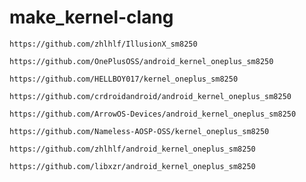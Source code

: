 # make_kernel-clang
```
https://github.com/zhlhlf/IllusionX_sm8250
```
```
https://github.com/OnePlusOSS/android_kernel_oneplus_sm8250
```
```
https://github.com/HELLBOY017/kernel_oneplus_sm8250
```
```
https://github.com/crdroidandroid/android_kernel_oneplus_sm8250
```
```
https://github.com/ArrowOS-Devices/android_kernel_oneplus_sm8250
```
```
https://github.com/Nameless-AOSP-OSS/kernel_oneplus_sm8250
```
```
https://github.com/zhlhlf/android_kernel_oneplus_sm8250
```
```
https://github.com/libxzr/android_kernel_oneplus_sm8250
```

